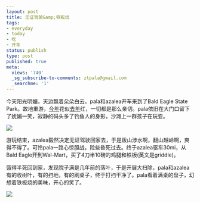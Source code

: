 ```yaml
---
layout: post
title: 无证驾驶&amp;铁板烧
tags:
- everyday
- today
- 吃
- 开车
status: publish
type: post
published: true
meta:
  views: '740'
  _sg_subscribe-to-comments: ztpala@gmail.com
  _searchme: '1'
---
```

今天阳光明媚，天边飘着朵朵白云。pala和azalea开车来到了Bald Eagle State Park。故地重游，<a href="http://picasaweb.google.com/MaZhaorong/BaldEagleStatePark" target="_blank">今年</a>花似<a href="http://picasaweb.google.com/ztpala/BaldEagle" target="_blank">去年</a>红，一切都是那么亲切。pala依旧在大门口留下了妩媚一笑，寂静的码头多了钓鱼人的身影，沙滩上一群孩子在玩耍。

![](https://dl.dropboxusercontent.com/u/308058/blogimages/2010/07/img_0908.jpg)

游玩结束，azalea毅然决定无证驾驶回家去，于是跋山涉水啊，翻山越岭啊，爽得不得了。可怜pala一路心惊胆战，险些昏死过去。终于azalea驱车30mi，从Bald Eagle开到Wal-Mart，买了4刀半10磅的鸡腿和铁板(英文是griddle)。

饿得半死回到家，发现院子满是几年前的落叶，于是开展大扫除，pala和azalea有的收树叶，有的扫地，有的刷桌子，终于打扫干净了。pala看着满桌的盘子，幻想着铁板烧的美味，开心的笑了。

![](https://dl.dropboxusercontent.com/u/308058/blogimages/2010/07/img_0927.jpg)
